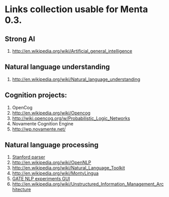 # Links collection usable for Menta 0.3.

## Strong AI

 1. http://en.wikipedia.org/wiki/Artificial_general_intelligence

## Natural language understanding

 1. http://en.wikipedia.org/wiki/Natural_language_understanding

## Cognition projects:

 1. OpenCog
   2. http://en.wikipedia.org/wiki/Opencog
   2. http://wiki.opencog.org/w/Probabilistic_Logic_Networks
 1. Novamente Cognition Engine
   2. http://wp.novamente.net/

## Natural language processing

 1. [Stanford parser](http://nlp.stanford.edu/software/lex-parser.shtml)
 1. http://en.wikipedia.org/wiki/OpenNLP
 1. http://en.wikipedia.org/wiki/Natural_Language_Toolkit
 1. http://en.wikipedia.org/wiki/MontyLingua
 1. [GATE NLP experiments GUI](http://en.wikipedia.org/wiki/General_Architecture_for_Text_Engineering)
 1. http://en.wikipedia.org/wiki/Unstructured_Information_Management_Architecture

